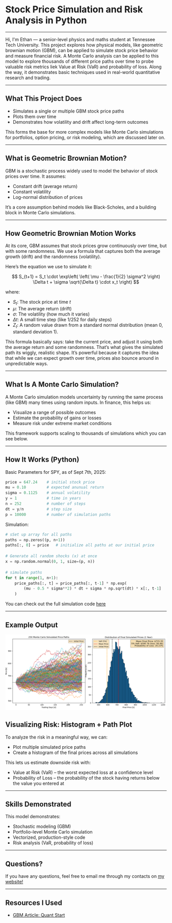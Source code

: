 # Stock Price Simulation and Risk Analysis in Python

---

Hi, I'm Ethan — a senior-level physics and maths student at Tennessee Tech University. This project explores how physical models, like geometric brownian motion (GBM), can be applied to simulate stock price behavior and measure financial risk. A Monte Carlo analysis can be applied to this model to explore thousands of different price paths over time to probe valuable risk metrics liek Value at Risk (VaR) and probability of loss. Along the way, it demonstrates basic techniques used in real-world quantitative research and trading.

---

## What This Project Does

* Simulates a single or multiple GBM stock price paths
* Plots them over time
* Demonstrates how volatility and drift affect long-term outcomes

This forms the base for more complex models like Monte Carlo simulations for portfolios, option pricing, or risk modeling, which are discussed later on.

---

## What is Geometric Brownian Motion?

GBM is a stochastic process widely used to model the behavior of stock prices over time. It assumes:

* Constant drift (average return)
* Constant volatility
* Log-normal distribution of prices

It’s a core assumption behind models like Black-Scholes, and a building block in Monte Carlo simulations.

---

## How Geometric Brownian Motion Works

At its core, GBM assumes that stock prices grow continuously over time, but with some randomness. We use a formula that captures both the average growth (drift) and the randomness (volatility).

Here’s the equation we use to simulate it:

$$
S_{t+1} = S_t \cdot \exp\left( \left( \mu - \frac{1}{2} \sigma^2 \right) \Delta t + \sigma \sqrt{\Delta t} \cdot x_t \right)
$$

where:

* $S_t$: The stock price at time $t$
* $\mu$: The average return (drift)
* $\sigma$: The volatility (how much it varies)
* $\Delta t$: A small time step (like 1/252 for daily steps)
* $Z_t$: A random value drawn from a standard normal distribution (mean 0, standard deviation 1). 

This formula basically says: take the current price, and adjust it using both the average return and some randomness. That’s what gives the simulated path its wiggly, realistic shape. It’s powerful because it captures the idea that while we can expect growth over time, prices also bounce around in unpredictable ways.

---

## What Is A Monte Carlo Simulation?

A Monte Carlo simulation models uncertainty by running the same process (like GBM) many times using random inputs. In finance, this helps us:

- Visualize a range of possible outcomes
- Estimate the probability of gains or losses
- Measure risk under extreme market conditions

This framework supports scaling to thousands of simulations which you can see below.

---
## How It Works (Python)

Basic Parameters for SPY, as of Sept 7th, 2025:

```python
price = 647.24    # initial stock price
mu = 0.10         # expected anunual return
sigma = 0.1125    # annual volatility
y = 1             # time in years
n = 252           # number of steps
dt = y/n          # step size
p = 10000         # number of simulation paths
```

Simulation:
```python
# sSet up array for all paths
paths = np.zeros((p, n+1))
paths[:, 0] = price   # initialize all paths at our initial price

# Generate all random shocks (x) at once
x = np.random.normal(0, 1, size=(p, n))

# simulate paths
for t in range(1, n+1):
    price_paths[:, t] = price_paths[:, t-1] * np.exp(
        (mu - 0.5 * sigma**2) * dt + sigma * np.sqrt(dt) * x[:, t-1]
    )
```

You can check out the full simulation code [here](https://github.com/ewhites/stock-montecarlo-gbm/blob/main/gbm_montecarlo.py)

---
## Example Output

![Portfolio Simulation Output](https://github.com/ewhites/stock-montecarlo-gbm/blob/main/simulation.png)

## Visualizing Risk: Histogram + Path Plot

To analyze the risk in a meaningful way, we can:

- Plot multiple simulated price paths
- Create a histogram of the final prices across all simulations

This lets us estimate downside risk with:

- Value at Risk (VaR) – the worst expected loss at a confidence level
- Probability of Loss – the probability of the stock having returns below the value you entered at

---

## Skills Demonstrated

This model demonstrates:

* Stochastic modeling (GBM)
* Portfolio-level Monte Carlo simulation
* Vectorized, production-style code
* Risk analysis (VaR, probability of loss)

---

## Questions?

If you have any questions, feel free to email me through my contacts on [my website!](ewhites.github.io)

---

## Resources I Used

* [GBM Article: Quant Start](https://www.quantstart.com/articles/geometric-brownian-motion-simulation-with-python/)
